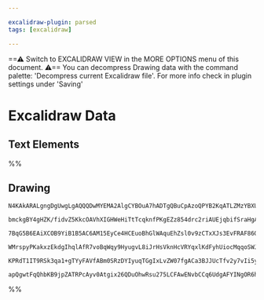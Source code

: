 ```yaml
---

excalidraw-plugin: parsed
tags: [excalidraw]

---
```

==⚠  Switch to EXCALIDRAW VIEW in the MORE OPTIONS menu of this document. ⚠== You can decompress Drawing data with the command palette: 'Decompress current Excalidraw file'. For more info check in plugin settings under 'Saving'


# Excalidraw Data

## Text Elements
%%
## Drawing
```compressed-json
N4KAkARALgngDgUwgLgAQQQDwMYEMA2AlgCYBOuA7hADTgQBuCpAzoQPYB2KqATLZMzYBXUtiRoIACyhQ4zZAHoFAc0JRJQgEYA6bGwC2CgF7N6hbEcK4OCtptbErHALRY8RMpWdx8Q1TdIEfARcZgRmBShcZQUebQAObQBmGjoghH0EDihmbgBtcDBQMBKIEm4IAE5QgEVSACVJZgBhAHEAWQAxZgBBAElWmABHADYRgA1UkshYRAqgojkkflLM

bmckgBY4gHZK/fidvZ5KkcOAVhXIGHWeHiTtTcqknfPKgEZz854drc2riAUEjqbifSraHgABmh7zukJ2kKSsMuhUgkgQhGU0lBbwh0MhsKhCKRPBR0wg1mUwW4kIBzCgpDYAGsEM02Pg2KQKgBid4IPl8qalTS4bBM5SMoQcYhsjlciQM6zMOC4QLZIWQABmhHw+AAyrBqRJBB4NRB6YyWQB1YGSbh8VHmhnMhAGmBG9Am8oAyVYjjhXJod4Atgq

7BqG5B6EAiXCOB9YiB1B5AC6AM15EyCe4HCEuoBhGlWAquEhZsl0v9zCTxXJs3EvFRAF86QgEMR7e8RvDNkkRg7yYwWOwuEGB6Uh6xOAA5ThibiVTbnEafJK0x2EZgAEXSUHb3E1BDCAM0wmlAFFgplsknc/nHUI4MRcHuO0GdptIedIUudjx3n2AJEBwTI5nm+BAWwYr7mgh74GEhRNuAaZ0LgcBwAaL4NrW0DopkFREFiUBCgwhAIBQABCorih

WMrspyPKakxzEkdgIhqlAfR7voBqWqy9HyugvL8iJrHsVknHcVRYqxlKdFyhUiocMqqoSWJpAcVxGSdDq+qGg25rst6hQQGxGkSVpPHOtatr2ispnidklm8S6boeoZpr2WZmncfUwh+gGoJeY5kkZAA8mGEagtGJneRZ3GdJwUCdLg+g6pGqBkpAcVOQlSV6oQRgNlCwXmblGQACpYFAPSEaO6DBJqxGlT5GSYaQNUaWwFDorgb6oHeEGxSFlnnt

KPRdT1IT9RSk3qa1+gTYyFAVfABm0SRzDYIyuqTGgIxLvZW07fgACa3BJJUcTfv2y7vIi5yfCM9lGGwBjcLWkD0AQQgNu8iEtfFGR+XJVZJhAG32RKJAFUV9rrqU0PEAaCBwNwWUQEj7RsMQCBjbgmjBP1cHHiZSOygxaCfRAFHsjNpDKCKAAU/47NQvDvGzHNc5C2jnAAlGa9QIMoeaqhUDPM/ctK8Gu7PS+zvMCxAAPDWVUAuSyEVQCOt7gfZG

apQgwtFqQhbKB9jpZATRPcAyv0Atgix26QDuOhwRsu275LCFAwENvbCCq6UdgAFYINgOR6h7cDY7j+OEzBqAkwg9mijrjAVW9+CW3Wa0VGEwSRyOZpsfSBirXMaCDZB0HE0eqeOvgoQ1cXmfZ2BuqIeALZ0NqwQ1khTZAA==
```
%%